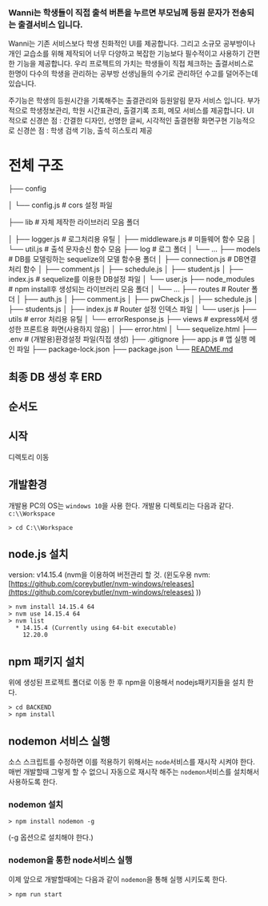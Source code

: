### Wanni는 학생들이 직접 출석 버튼을 누르면 부모님께 등원 문자가 전송되는 출결서비스 입니다.
  Wanni는 기존 서비스보다 학생 친화적인 UI를 제공합니다.
  그리고 소규모 공부방이나 개인 교습소를 위해 제작되어 너무 다양하고 복잡한 기능보다 필수적이고 사용하기 간편한 기능을 제공합니다.
  우리 프로젝트의 가치는 학생들이 직접 체크하는 출결서비스로 한명이 다수의 학생을 관리하는 공부방 선생님들의 수기로 관리하던 수고를 덜어주는데 있습니다. 

  주기능은 학생의 등원시간을 기록해주는 출결관리와 등원알림 문자 서비스 입니다.
  부가적으로 학생정보관리, 학원 시간표관리, 출결기록 조회, 메모 서비스를 제공합니다.
  UI 적으로 신경쓴 점 : 간결한 디자인, 선명한 글씨, 시각적인 출결현황 화면구현
  기능적으로 신경쓴 점 : 학생 검색 기능, 출석 히스토리 제공

# 전체 구조

├── config

│   └── config.js                 # cors 설정 파일

├── lib                               # 자체 제작한 라이브러리 모음 폴더

│   ├── logger.js                 # 로그처리용 유틸
│   ├── middleware.js          # 미들웨어 함수 모음
│   └── util.js                      # 출석 문자송신 함수 모음
├── log                              # 로그 폴더
│   └── ...
├── models                         # DB를 모델링하는 sequelize의 모델 함수용 폴더
│   ├── connection.js           # DB연결 처리 함수
│   ├── comment.js
│   ├── schedule.js
│   ├── student.js
│   ├── index.js                    # sequelize를 이용한 DB설정 파일
│   └── user.js
├── node_modules                # npm install후 생성되는 라이브러리 모음 폴더
│   └── ...
├── routes                           # Router 폴더
│   ├── auth.js
│   ├── comment.js
│   ├── pwCheck.js
│   ├── schedule.js
│   ├── students.js
│   ├── index.js                    # Router 설정 인덱스 파일
│   └── user.js
├── utils                              # error 처리용 유틸
│   └── errorResponse.js
├── views                            # express에서 생성한 프론트용 화면(사용하지 않음)
│   ├── error.html
│   └── sequelize.html
├── .env                              # (개발용)환경설정 파일(직접 생성)
├── .gitignore
├── app.js                           # 앱 실행 메인 파일
├── package-lock.json
├── package.json
└── [README.md](http://readme.md/)

## 최종 DB 생성 후 ERD


## 순서도


## 시작
디렉토리 이동
## 개발환경
개발용 PC의 OS는 `windows 10`을 사용 한다.
개발용 디렉토리는 다음과 같다.
`c:\\Workspace`
```console
> cd C:\\Workspace
```

## node.js 설치
version: v14.15.4
(nvm을 이용하여 버전관리 할 것. (윈도우용 nvm: [https://github.com/coreybutler/nvm-windows/releases](https://github.com/coreybutler/nvm-windows/releases) ))

```
> nvm install 14.15.4 64
> nvm use 14.15.4 64
> nvm list
  * 14.15.4 (Currently using 64-bit executable)
    12.20.0

```

## npm 패키지 설치

위에 생성된 프로젝트 폴더로 이동 한 후 npm을 이용해서 nodejs패키지들을 설치 한다.

```
> cd BACKEND
> npm install

```

## nodemon 서비스 실행

소스 스크립트를 수정하면 이를 적용하기 위해서는 `node`서비스를 재시작 시켜야 한다.
매번 개발할때 그렇게 할 수 없으니 자동으로 재시작 해주는 `nodemon`서비스를 설치해서 사용하도록 한다.

### nodemon 설치

```
> npm install nodemon -g

```

(-g 옵션으로 설치해야 한다.)

### nodemon을 통한 node서비스 실행

이제 앞으로 개발할때에는 다음과 같이 `nodemon`을 통해 실행 시키도록 한다.

```
> npm run start

```